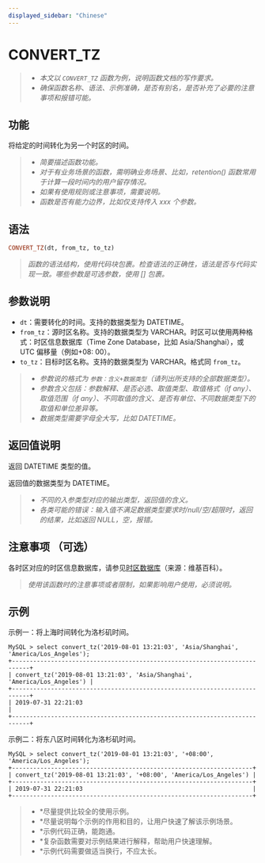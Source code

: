 ```yaml
---
displayed_sidebar: "Chinese"
---
```


# CONVERT_TZ

> - *本文以 `CONVERT_TZ` 函数为例，说明函数文档的写作要求。*
> - *确保函数名称、语法、示例准确，是否有别名，是否补充了必要的注意事项和报错可能。*

## 功能

将给定的时间转化为另一个时区的时间。

> - *简要描述函数功能。*
> - *对于有业务场景的函数，需明确业务场景、比如，retention() 函数常用于计算一段时间内的用户留存情况。*
> - *如果有使用规则或注意事项，需要说明。*
> - *函数是否有能力边界，比如仅支持传入 xxx 个参数。*

## 语法

```Haskell
CONVERT_TZ(dt, from_tz, to_tz)
```

> *函数的语法结构，使用代码块包裹。检查语法的正确性，语法是否与代码实现一致。哪些参数是可选参数，使用 [] 包裹。*

## 参数说明

- `dt`：需要转化的时间。支持的数据类型为 DATETIME。
- `from_tz`：源时区名称。支持的数据类型为 VARCHAR。时区可以使用两种格式：时区信息数据库（Time Zone Database，比如 Asia/Shanghai），或 UTC 偏移量（例如+08: 00）。
- `to_tz`：目标时区名称。支持的数据类型为 VARCHAR。格式同 `from_tz`。

> - *参数说的格式为 `参数：含义+数据类型`（请列出所支持的全部数据类型）。*
> - *参数含义包括：参数解释、是否必选、取值类型、取值格式（if any）、取值范围（if any）、不同取值的含义、是否有单位、不同数据类型下的取值和单位差异等。*
> - *数据类型需要字母全大写，比如 DATETIME。*

## 返回值说明

返回 DATETIME 类型的值。

返回值的数据类型为 DATETIME。

> - *不同的入参类型对应的输出类型，返回值的含义。*
> - *各类可能的错误：输入值不满足数据类型要求时/null/空/超限时，返回的结果，比如返回 NULL，空，报错。*

## 注意事项 （可选）

各时区对应的时区信息数据库，请参见[时区数据库](https://en.wikipedia.org/wiki/List_of_tz_database_time_zones)（来源：维基百科）。

> *使用该函数时的注意事项或者限制，如果影响用户使用，必须说明。*

## 示例

示例一：将上海时间转化为洛杉矶时间。

```Plaintext
MySQL > select convert_tz('2019-08-01 13:21:03', 'Asia/Shanghai', 'America/Los_Angeles');
+---------------------------------------------------------------------------+
| convert_tz('2019-08-01 13:21:03', 'Asia/Shanghai', 'America/Los_Angeles') |
+---------------------------------------------------------------------------+
| 2019-07-31 22:21:03                                                       |
+---------------------------------------------------------------------------+
```

示例二：将东八区时间转化为洛杉矶时间。

```Plaintext
MySQL > select convert_tz('2019-08-01 13:21:03', '+08:00', 'America/Los_Angeles');
+--------------------------------------------------------------------+
| convert_tz('2019-08-01 13:21:03', '+08:00', 'America/Los_Angeles') |
+--------------------------------------------------------------------+
| 2019-07-31 22:21:03                                                |
+--------------------------------------------------------------------+
```

> - *尽量提供比较全的使用示例。
> - *尽量说明每个示例的作用和目的，让用户快速了解该示例场景。
> - *示例代码正确，能跑通。
> - *复杂函数需要对示例结果进行解释，帮助用户快速理解。
> - *示例代码需要做适当换行，不应太长。
